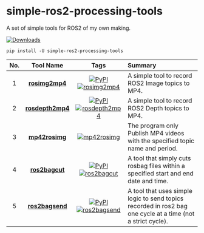 # simple-ros2-processing-tools
A set of simple tools for ROS2 of my own making.

[![Downloads](https://static.pepy.tech/personalized-badge/simple-ros2-processing-tools?period=total&units=none&left_color=grey&right_color=brightgreen&left_text=Downloads)](https://pepy.tech/project/simple-ros2-processing-tools)

```
pip install -U simple-ros2-processing-tools
```

|No.|Tool Name|Tags|Summary|
|:-:|:-:|:-:|:-|
|1|**[rosimg2mp4](https://github.com/PINTO0309/rosimg2mp4)**|[![PyPI](https://img.shields.io/pypi/v/rosimg2mp4?color=2BAF2B)](https://pypi.org/project/rosimg2mp4/)[![rosimg2mp4](https://img.shields.io/github/stars/PINTO0309/rosimg2mp4.svg?style=social)](https://github.com/PINTO0309/rosimg2mp4)|A simple tool to record ROS2 Image topics to MP4.|
|2|**[rosdepth2mp4](https://github.com/PINTO0309/rosdepth2mp4)**|[![PyPI](https://img.shields.io/pypi/v/rosdepth2mp4?color=2BAF2B)](https://pypi.org/project/rosdepth2mp4/)[![rosdepth2mp4](https://img.shields.io/github/stars/PINTO0309/rosdepth2mp4.svg?style=social)](https://github.com/PINTO0309/ros2bagcut)|A simple tool to record ROS2 Depth topics to MP4.|
|3|**[mp42rosimg](https://github.com/PINTO0309/mp42rosimg)**|[![mp42rosimg](https://img.shields.io/github/stars/PINTO0309/mp42rosimg.svg?style=social)](https://github.com/PINTO0309/mp42rosimg)|The program only Publish MP4 videos with the specified topic name and period.|
|4|**[ros2bagcut](https://github.com/PINTO0309/ros2bagcut)**|[![PyPI](https://img.shields.io/pypi/v/ros2bagcut?color=2BAF2B)](https://pypi.org/project/ros2bagcut/)[![ros2bagcut](https://img.shields.io/github/stars/PINTO0309/ros2bagcut.svg?style=social)](https://github.com/PINTO0309/ros2bagcut)|A tool that simply cuts rosbag files within a specified start and end date and time.|
|5|**[ros2bagsend](https://github.com/PINTO0309/ros2bagsend)**|[![PyPI](https://img.shields.io/pypi/v/ros2bagsend?color=2BAF2B)](https://pypi.org/project/ros2bagsend/)[![ros2bagsend](https://img.shields.io/github/stars/PINTO0309/ros2bagsend.svg?style=social)](https://github.com/PINTO0309/ros2bagsend)|A tool that uses simple logic to send topics recorded in ros2 bag one cycle at a time (not a strict cycle).|


